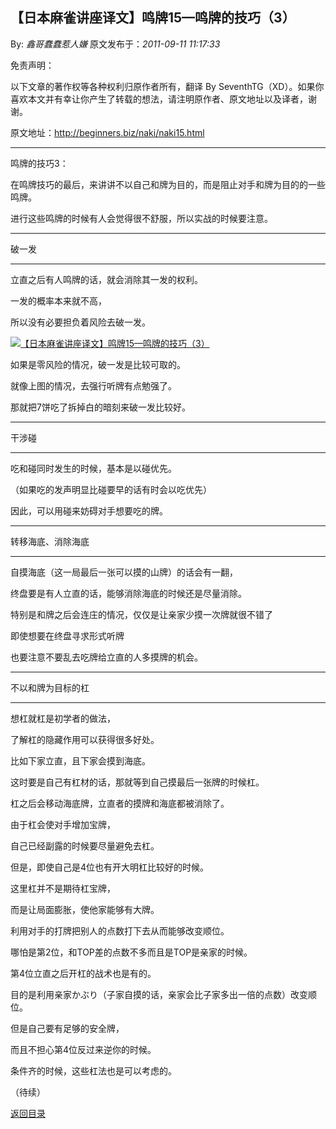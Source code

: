 ## 【日本麻雀讲座译文】鸣牌15—鸣牌的技巧（3）

By: *鑫哥蠢蠢惹人嫌* 原文发布于：*2011-09-11 11:17:33*

免责声明：

以下文章的著作权等各种权利归原作者所有，翻译 By
SeventhTG（XD）。如果你喜欢本文并有幸让你产生了转载的想法，请注明原作者、原文地址以及译者，谢谢。

原文地址：http://beginners.biz/naki/naki15.html

------------------------------------------------------------------------------------

鸣牌的技巧3：

在鸣牌技巧的最后，来讲讲不以自己和牌为目的，而是阻止对手和牌为目的的一些鸣牌。

进行这些鸣牌的时候有人会觉得很不舒服，所以实战的时候要注意。

------------------------------------------------------------------------------------

破一发

------------------------------------------------------------------------------------

立直之后有人鸣牌的话，就会消除其一发的权利。

一发的概率本来就不高，

所以没有必要担负着风险去破一发。

[![【日本麻雀讲座译文】鸣牌15&mdash;鸣牌的技巧（3）](http://s13.sinaimg.cn/middle/7f78b76fgaca1fe2a80fc&amp;690)](http://photo.blog.sina.com.cn/showpic.html#blogid=7f78b76f0100wq77&url=http://s13.sinaimg.cn/orignal/7f78b76fgaca1fe2a80fc)

如果是零风险的情况，破一发是比较可取的。

就像上图的情况，去强行听牌有点勉强了。

那就把7饼吃了拆掉白的暗刻来破一发比较好。

------------------------------------------------------------------------------------

干涉碰

------------------------------------------------------------------------------------

吃和碰同时发生的时候，基本是以碰优先。

（如果吃的发声明显比碰要早的话有时会以吃优先）

因此，可以用碰来妨碍对手想要吃的牌。

------------------------------------------------------------------------------------

转移海底、消除海底

------------------------------------------------------------------------------------

自摸海底（这一局最后一张可以摸的山牌）的话会有一翻，

终盘要是有人立直的话，能够消除海底的时候还是尽量消除。

特别是和牌之后会连庄的情况，仅仅是让亲家少摸一次牌就很不错了

即使想要在终盘寻求形式听牌

也要注意不要乱去吃牌给立直的人多摸牌的机会。

------------------------------------------------------------------------------------

不以和牌为目标的杠

------------------------------------------------------------------------------------

想杠就杠是初学者的做法，

了解杠的隐藏作用可以获得很多好处。

比如下家立直，且下家会摸到海底。

这时要是自己有杠材的话，那就等到自己摸最后一张牌的时候杠。

杠之后会移动海底牌，立直者的摸牌和海底都被消除了。

由于杠会使对手增加宝牌，

自己已经副露的时候要尽量避免去杠。

但是，即使自己是4位也有开大明杠比较好的时候。

这里杠并不是期待杠宝牌，

而是让局面膨胀，使他家能够有大牌。

利用对手的打牌把别人的点数打下去从而能够改变顺位。

哪怕是第2位，和TOP差的点数不多而且是TOP是亲家的时候。

第4位立直之后开杠的战术也是有的。

目的是利用亲家かぶり（子家自摸的话，亲家会比子家多出一倍的点数）改变顺位。

但是自己要有足够的安全牌，

而且不担心第4位反过来逆你的时候。

条件齐的时候，这些杠法也是可以考虑的。

（待续）

[返回目录](index.html)
